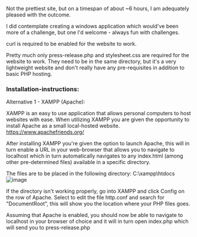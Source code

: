 
Not the prettiest site, but on a timespan of about ~6 hours, I am adequately pleased with the outcome.

I did contemplate creating a windows application which would've been more of a challenge, but one I'd welcome - always fun with challenges.


curl is required to be enabled for the website to work.


Pretty much only press-release.php and stylesheet.css are required for the website to work. They need to be in the same directory, but it's a very lightweight website and don't really have any pre-requisites in addition to basic PHP hosting.

### Installation-instructions:

Alternative 1 - XAMPP (Apache):

XAMPP is an easy to use application that allows personal computers to host websites with ease. When utilizing XAMPP you are given the opportunity to install Apache as a small local-hosted website.
https://www.apachefriends.org/

After installing XAMPP you're given the option to launch Apache, this will in turn enable a URL in your web-browser that allows you to navigate to localhost which in turn automatically navigates to any index.html (among other pre-determined files) available in a specific directory.

The files are to be placed in the following directory:
C:\xampp\htdocs\
![image](https://user-images.githubusercontent.com/29412928/204185868-54c06e94-f7f0-42bf-a9a6-78db2510e314.png)

If the directory isn't working properly, go into XAMPP and click Config on the row of Apache. Select to edit the file http.conf and search for "DocumentRoot", this will show you the location where your PHP files goes.

Assuming that Apache is enabled, you should now be able to navigate to localhost in your browser of choice and it will in turn open index.php which will send you to press-release.php
